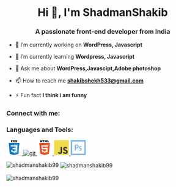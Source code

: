 <h1 align="center">Hi 👋, I'm ShadmanShakib</h1>
<h3 align="center">A passionate front-end developer from India</h3>



- 🔭 I’m currently working on **WordPress, Javascript**

- 🌱 I’m currently learning **Wordpress, Javascript**

- 💬 Ask me about **WordPress,Javascipt,Adobe photoshop**

- 📫 How to reach me **shakibshekh533@gmail.com**

- ⚡ Fun fact **I think i am funny**

<h3 align="left">Connect with me:</h3>
<p align="left">
</p>

<h3 align="left">Languages and Tools:</h3>
<p align="left"> <a href="https://www.w3schools.com/css/" target="_blank" rel="noreferrer"> <img src="https://raw.githubusercontent.com/devicons/devicon/master/icons/css3/css3-original-wordmark.svg" alt="css3" width="40" height="40"/> </a> <a href="https://git-scm.com/" target="_blank" rel="noreferrer"> <img src="https://www.vectorlogo.zone/logos/git-scm/git-scm-icon.svg" alt="git" width="40" height="40"/> </a> <a href="https://www.w3.org/html/" target="_blank" rel="noreferrer"> <img src="https://raw.githubusercontent.com/devicons/devicon/master/icons/html5/html5-original-wordmark.svg" alt="html5" width="40" height="40"/> </a> <a href="https://developer.mozilla.org/en-US/docs/Web/JavaScript" target="_blank" rel="noreferrer"> <img src="https://raw.githubusercontent.com/devicons/devicon/master/icons/javascript/javascript-original.svg" alt="javascript" width="40" height="40"/> </a> <a href="https://www.photoshop.com/en" target="_blank" rel="noreferrer"> <img src="https://raw.githubusercontent.com/devicons/devicon/master/icons/photoshop/photoshop-line.svg" alt="photoshop" width="40" height="40"/> </a> </p>

<p><img align="left" src="https://github-readme-stats.vercel.app/api/top-langs?username=shadmanshakib99&show_icons=true&locale=en&layout=compact" alt="shadmanshakib99" /></p>

<p>&nbsp;<img align="center" src="https://github-readme-stats.vercel.app/api?username=shadmanshakib99&show_icons=true&locale=en" alt="shadmanshakib99" /></p>

<p><img align="center" src="https://github-readme-streak-stats.herokuapp.com/?user=shadmanshakib99&" alt="shadmanshakib99" /></p>

